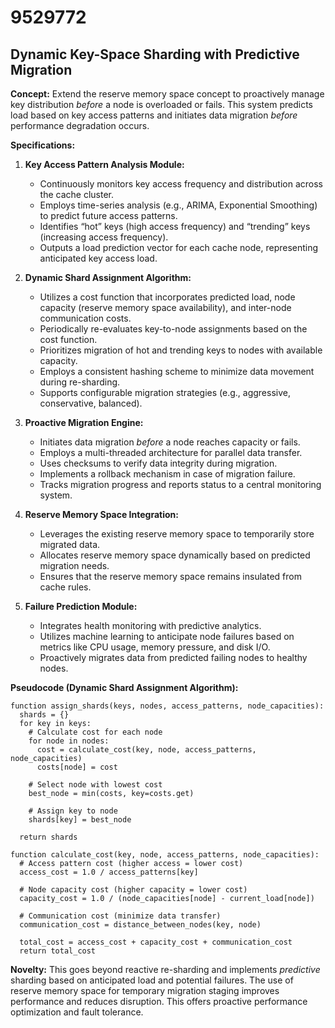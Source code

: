 # 9529772

## Dynamic Key-Space Sharding with Predictive Migration

**Concept:** Extend the reserve memory space concept to proactively manage key distribution *before* a node is overloaded or fails. This system predicts load based on key access patterns and initiates data migration *before* performance degradation occurs.

**Specifications:**

1.  **Key Access Pattern Analysis Module:**
    *   Continuously monitors key access frequency and distribution across the cache cluster.
    *   Employs time-series analysis (e.g., ARIMA, Exponential Smoothing) to predict future access patterns.
    *   Identifies “hot” keys (high access frequency) and “trending” keys (increasing access frequency).
    *   Outputs a load prediction vector for each cache node, representing anticipated key access load.

2.  **Dynamic Shard Assignment Algorithm:**
    *   Utilizes a cost function that incorporates predicted load, node capacity (reserve memory space availability), and inter-node communication costs.
    *   Periodically re-evaluates key-to-node assignments based on the cost function.
    *   Prioritizes migration of hot and trending keys to nodes with available capacity.
    *   Employs a consistent hashing scheme to minimize data movement during re-sharding.
    *   Supports configurable migration strategies (e.g., aggressive, conservative, balanced).

3.  **Proactive Migration Engine:**
    *   Initiates data migration *before* a node reaches capacity or fails.
    *   Employs a multi-threaded architecture for parallel data transfer.
    *   Uses checksums to verify data integrity during migration.
    *   Implements a rollback mechanism in case of migration failure.
    *   Tracks migration progress and reports status to a central monitoring system.

4.  **Reserve Memory Space Integration:**
    *   Leverages the existing reserve memory space to temporarily store migrated data.
    *   Allocates reserve memory space dynamically based on predicted migration needs.
    *   Ensures that the reserve memory space remains insulated from cache rules.

5. **Failure Prediction Module:**
   *   Integrates health monitoring with predictive analytics.
   *   Utilizes machine learning to anticipate node failures based on metrics like CPU usage, memory pressure, and disk I/O.
   *   Proactively migrates data from predicted failing nodes to healthy nodes.

**Pseudocode (Dynamic Shard Assignment Algorithm):**

```
function assign_shards(keys, nodes, access_patterns, node_capacities):
  shards = {}
  for key in keys:
    # Calculate cost for each node
    for node in nodes:
      cost = calculate_cost(key, node, access_patterns, node_capacities)
      costs[node] = cost

    # Select node with lowest cost
    best_node = min(costs, key=costs.get)

    # Assign key to node
    shards[key] = best_node

  return shards
```

```
function calculate_cost(key, node, access_patterns, node_capacities):
  # Access pattern cost (higher access = lower cost)
  access_cost = 1.0 / access_patterns[key]

  # Node capacity cost (higher capacity = lower cost)
  capacity_cost = 1.0 / (node_capacities[node] - current_load[node])

  # Communication cost (minimize data transfer)
  communication_cost = distance_between_nodes(key, node)

  total_cost = access_cost + capacity_cost + communication_cost
  return total_cost
```

**Novelty:** This goes beyond reactive re-sharding and implements *predictive* sharding based on anticipated load and potential failures. The use of reserve memory space for temporary migration staging improves performance and reduces disruption. This offers proactive performance optimization and fault tolerance.